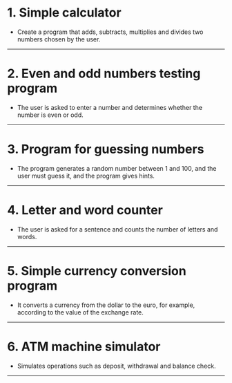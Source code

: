 # 1. **Simple calculator**
- Create a program that adds, subtracts, multiplies and divides two numbers chosen by the user.
***

# 2. **Even and odd numbers testing program**
- The user is asked to enter a number and determines whether the number is even or odd.
***

# 3. **Program for guessing numbers**
- The program generates a random number between 1 and 100, and the user must guess it, and the program gives hints.
***

# 4. **Letter and word counter**
- The user is asked for a sentence and counts the number of letters and words.
***

# 5. **Simple currency conversion program**
- It converts a currency from the dollar to the euro, for example, according to the value of the exchange rate.
***

# 6. **ATM machine simulator**
- Simulates operations such as deposit, withdrawal and balance check.
***

